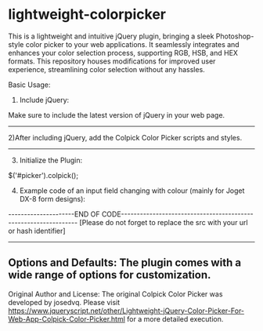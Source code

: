 # lightweight-colorpicker
This is a lightweight and intuitive jQuery plugin, bringing a sleek Photoshop-style color picker to your web applications. It seamlessly integrates and enhances your color selection process, supporting RGB, HSB, and HEX formats. This repository houses modifications for improved user experience, streamlining color selection without any hassles.

Basic Usage:
1) Include jQuery:

Make sure to include the latest version of jQuery in your web page.
<script type="text/javascript" src="jqueryLibrary.js"></script>

-----------------------------------------------------------------------------
2)After including jQuery, add the Colpick Color Picker scripts and styles.

<script type="text/javascript" src="colourpicker.js" ></script>
<link rel="stylesheet" href="css/colpick.css" type="text/css"/>

--------------------------------------------------------------------------
3) Initialize the Plugin:

$('#picker').colpick();

4) Example code of an input field changing with colour (mainly for Joget DX-8 form designs):

<script type='text/javascript' src='#appResource.jqueryLibrary.js'></script>
<script src="#appResource.colourpicker.js#" type="text/javascript"></script>
<link rel="stylesheet" href="#appResource.colpick.css#" type="text/css"/>

<script type='text/javascript'>
    $(document).ready(function() {
        var field = FormUtil.getField("color_picker");

        $(field).colpick({
            submit: false, // this line removes the submit button
            onChange:function(hsb,hex,rgb,el) {
                $(el).css('background-color', '#' + hex); // Change background of the field itself
            },
            onHide:function(el){
                $(el).colpickSetColor($(el).css('background-color'));
            }
        });
    });
</script>


---------------------END OF CODE----------------------------------------------------------------
[Please do not forget to replace the src with your url or hash identifier]

-------------------------------------------------------------------------
Options and Defaults:
The plugin comes with a wide range of options for customization. 
-------------------------------------------------------------------------

Original Author and License:
The original Colpick Color Picker was developed by  josedvq. Please visit https://www.jqueryscript.net/other/Lightweight-jQuery-Color-Picker-For-Web-App-Colpick-Color-Picker.html for a more detailed execution.


